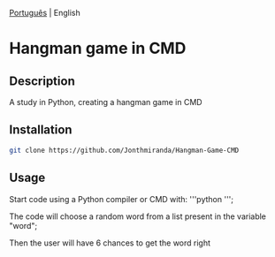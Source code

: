 [Português](https://github.com/Jonthmiranda/Jogo.da.forca/blob/main/README%20pt-br.md) | English

# Hangman game in CMD

## Description

A study in Python, creating a hangman game in CMD

## Installation

```bash
git clone https://github.com/Jonthmiranda/Hangman-Game-CMD
```

## Usage

Start code using a Python compiler or CMD with: '''python ''';

The code will choose a random word from a list present in the variable "word";

Then the user will have 6 chances to get the word right
